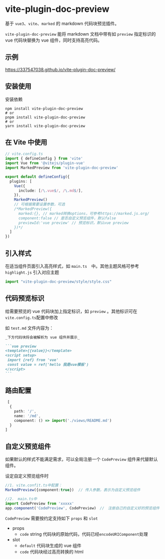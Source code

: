 # vite-plugin-doc-preview

基于 `vue3`、`vite`、`marked` 的 markdown 代码块预览插件。

`vite-plugin-doc-preview` 能将 markdown 文档中带有如 `preview` 指定标识的 vue 代码块替换为 vue 组件，同时支持高亮代码。

## 示例

https://337547038.github.io/vite-plugin-doc-preview/

## 安装使用

安装依赖

```shell
npm install vite-plugin-doc-preview
# or
pnpm install vite-plugin-doc-preview
# or
yarn install vite-plugin-doc-preview
```

## 在 Vite 中使用

```ts
// vite.config.ts
import { defineConfig } from 'vite'
import Vue from '@vitejs/plugin-vue'
import MarkedPreview from 'vite-plugin-doc-preview'

export default defineConfig({
  plugins: [
    Vue({
      include: [/\.vue$/, /\.md$/],
    }),
    MarkedPreview()
    // 可根据需要设置参数，可选
    /*MarkedPreview({
      marked:{}, // marked转换options，可参考https://marked.js.org/
      component:false // 是否自定义预览组件，默认false
      previewId:'vue preview' // 预览标识，默认vue preview
    })*/
  ]
})
```

## 引入样式

在适当组件页面引入高亮样式，如 `main.ts`　中。其他主题风格可参考 `highlight.js` 引入对应主题

```ts
import "vite-plugin-doc-preview/style/style.css"
```

## 代码预览标识

给需要预览的 vue 代码块加上指定标识，如 `preview` 。其他标识可在`vite.config.ts`配置中修改

如 `test.md` 文件内容为：

````markdown
_下方代码块将会被解析为 vue 组件并展示_

```vue preview
<template>{{value}}</template>
<script setup>
 import {ref} from 'vue'
 const value = ref('hello 我是vue模板')
</script>
```
````

## 路由配置
```ts
 [
  {
    path: '/',
    name: '/md',
    component: () => import('./views/README.md')
  }
]
```

## 自定义预览组件

如果默认的样式不能满足需求，可以全局注册一个 `CodePreview` 组件来代替默认组件。

设定自定义预览组件时

```ts
//1. vite.confit.ts中配置：
MarkedPreview({component:true})  // 传入参数，表示为自定义预览组件

//2.　main.ts中
import CodePreview from 'xxxxx'
app.component('CodePreview', CodePreview)　//　注册自己的自定义好的预览组件
```

`CodePreview` 需要按约定支持如下 `props` 和 `slot`

- props
  - `code` string 代码块的原始代码，代码已经`encodeURIComponent`处理
- slot
  - `default` 代码块生成的 vue 组件
  - `code` 代码块经过高亮转换的 html 

